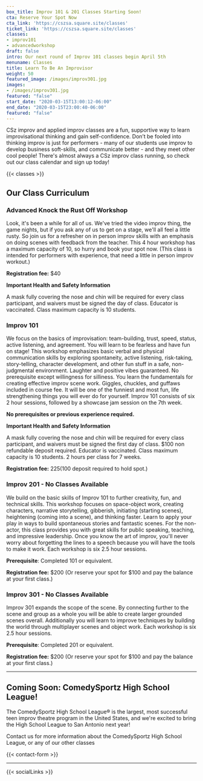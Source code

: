 ```yaml
---
box_title: Improv 101 & 201 Classes Starting Soon!
cta: Reserve Your Spot Now
cta_link: 'https://cszsa.square.site/classes'
ticket_link: 'https://cszsa.square.site/classes'
classes:
- improv101
- advancedworkshop
draft: false
intro: Our next round of Improv 101 classes begin April 5th
menuname: Classes
title: Learn To Be An Improvisor
weight: 50
featured_image: /images/improv301.jpg
images:
- /images/improv301.jpg
featured: "false"
start_date: "2020-03-15T13:00:12-06:00"
end_date: "2020-03-15T23:00:40-06:00"
featured: "false"
---
```


CSz improv and applied improv classes are a fun, supportive way to learn improvisational thinking and gain self-confidence. Don’t be fooled into thinking improv is just for performers - many of our students use improv to develop business soft-skills, and communicate better - and they meet other cool people! There's almost always a CSz improv class running, so check out our class calendar and sign up today!

{{< classes >}}

## Our Class Curriculum

### Advanced Knock the Rust Off Workshop

Look, it's been a while for all of us. We've tried the video improv thing, the game nights, but if you ask any of us to get on a stage, we'll all feel a little rusty. So join us for a refresher on in person improv skills with an emphasis on doing scenes with feedback from the teacher. This 4 hour workshop has a maximum capacity of 10, so hurry and book your spot now.
(This class is intended for performers with experience, that need a little in person improv workout.)

**Registration fee:** $40

**Important Health and Safety Information**

A mask fully covering the nose and chin will be required for every class participant, and waivers must be signed the day of class. Educator is vaccinated. Class maximum capacity is 10 students.


### Improv 101

We focus on the basics of improvisation: team-building, trust, speed, status, active listening, and agreement. You will learn to be fearless and have fun on stage! This workshop emphasizes basic verbal and physical communication skills by exploring spontaneity, active listening, risk-taking, story-telling, character development, and other fun stuff in a safe, non-judgmental environment. Laughter and positive vibes guaranteed. No prerequisite except willingness for silliness. You learn the fundamentals for creating effective improv scene work. Giggles, chuckles, and guffaws included in course fee. It will be one of the funniest and most fun, life strengthening things you will ever do for yourself.
Improv 101 consists of six 2 hour sessions, followed by a showcase jam session on the 7th week.

**No prerequisites or previous experience required.**

**Important Health and Safety Information**

A mask fully covering the nose and chin will be required for every class participant, and waivers must be signed the first day of class. $100 non refundable deposit required. Educator is vaccinated. Class maximum capacity is 10 students. 2 hours per class for 7 weeks.

**Registration fee:** $225 ($100 deposit required to hold spot.)


### Improv 201 - No Classes Available

We build on the basic skills of Improv 101 to further creativity, fun, and technical skills. This workshop focuses on space-object work, creating characters, narrative storytelling, gibberish, initiating (starting scenes), heightening (coming into a scene), and thinking faster. Learn to apply your play in ways to build spontaneous stories and fantastic scenes. For the non-actor, this class provides you with great skills for public speaking, teaching, and impressive leadership. Once you know the art of improv, you'll never worry about forgetting the lines to a speech because you will have the tools to make it work.
Each workshop is six 2.5 hour sessions.

**Prerequisite**: Completed 101 or equivalent.

**Registration fee:** $200 (Or reserve your spot for $100 and pay the balance at your first class.)

### Improv 301 - No Classes Available

Improv 301 expands the scope of the scene. By connecting further to the scene and group as a whole you will be able to create larger grounded scenes overall.
Additionally you will learn to improve techniques by building the world through multiplayer scenes and object work.
Each workshop is six 2.5 hour sessions.

**Prerequisite**: Completed 201 or equivalent.

**Registration fee:** $200 (Or reserve your spot for $100 and pay the balance at your first class.)

---

## Coming Soon: ComedySportz High School League!

The ComedySportz High School League® is the largest, most successful teen improv theatre program in the United States, and we're excited to bring the High School League to San Antonio next year!

Contact us for more information about the ComedySportz High School League, or any of our other classes

{{< contact-form >}}

---

{{< socialLinks >}}
